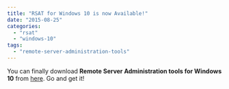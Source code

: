 ```yaml
---
title: "RSAT for Windows 10 is now Available!"
date: "2015-08-25"
categories: 
  - "rsat"
  - "windows-10"
tags: 
  - "remote-server-administration-tools"
---
```


You can finally download **Remote Server Administration tools for Windows 10** from [here](http://www.microsoft.com/en-us/download/details.aspx?id=45520). Go and get it!
